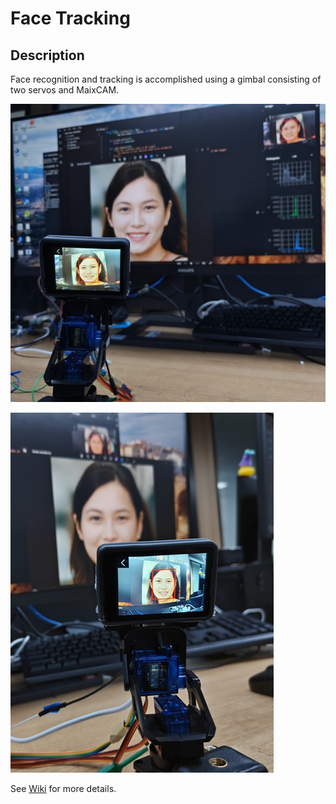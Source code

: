 # Face Tracking

## Description

Face recognition and tracking is accomplished using a gimbal consisting of two servos and MaixCAM.

![](./assets/face_tracking1.jpg)

![](./assets/face_tracking2.jpg)

See [Wiki](../../docs/doc/en/projects/face_tracking.md) for more details.
